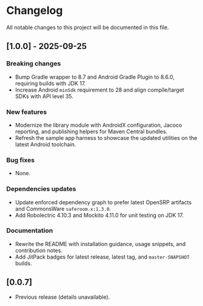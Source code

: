# Changelog

All notable changes to this project will be documented in this file.

## [1.0.0] - 2025-09-25

### Breaking changes
- Bump Gradle wrapper to 8.7 and Android Gradle Plugin to 8.6.0, requiring builds with JDK 17.
- Increase Android `minSdk` requirement to 28 and align compile/target SDKs with API level 35.

### New features
- Modernize the library module with AndroidX configuration, Jacoco reporting, and publishing helpers for Maven Central bundles.
- Refresh the sample app harness to showcase the updated utilities on the latest Android toolchain.

### Bug fixes
- None.

### Dependencies updates
- Update enforced dependency graph to prefer latest OpenSRP artifacts and CommonsWare `saferoom.x:1.3.0`.
- Add Robolectric 4.10.3 and Mockito 4.11.0 for unit testing on JDK 17.

### Documentation
- Rewrite the README with installation guidance, usage snippets, and contribution notes.
- Add JitPack badges for latest release, latest tag, and `master-SNAPSHOT` builds.

## [0.0.7]
- Previous release (details unavailable).
